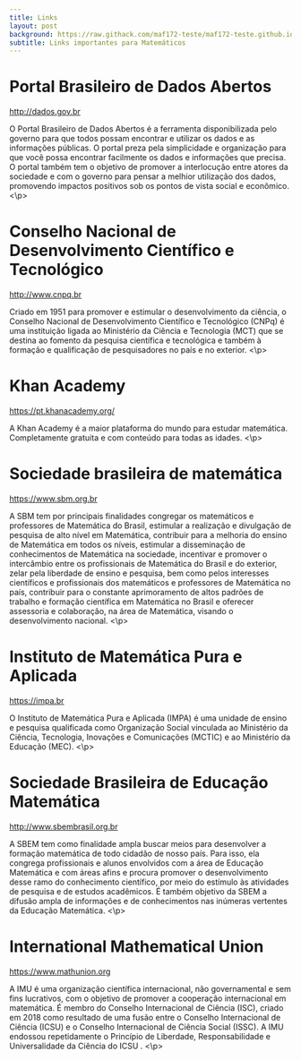 ```yaml
---
title: Links
layout: post
background: https://raw.githack.com/maf172-teste/maf172-teste.github.io/master/img/links.jpg
subtitle: Links importantes para Matemáticos
---
```


# Portal Brasileiro de Dados Abertos


<p>
<a href="http://dados.gov.br" class="uri">http://dados.gov.br</a>
<p>

O Portal Brasileiro de Dados Abertos é a ferramenta disponibilizada pelo
governo para que todos possam encontrar e utilizar os dados e as
informações públicas. O portal preza pela simplicidade e organização
para que você possa encontrar facilmente os dados e informações que
precisa. O portal também tem o objetivo de promover a interlocução entre
atores da sociedade e com o governo para pensar a melhior utilização dos
dados, promovendo impactos positivos sob os pontos de vista social e
econômico.
<\p>


# Conselho Nacional de Desenvolvimento Científico e Tecnológico


<p>
<a href="http://www.cnpq.br" class="uri">http://www.cnpq.br</a>
<p>

Criado em 1951 para promover e estimular o desenvolvimento da ciência, o
Conselho Nacional de Desenvolvimento Científico e Tecnológico (CNPq) é
uma instituição ligada ao Ministério da Ciência e Tecnologia (MCT) que
se destina ao fomento da pesquisa científica e tecnológica e também à
formação e qualificação de pesquisadores no país e no exterior.
<\p>

# Khan Academy


<p>
<a href="https://pt.khanacademy.org/" class="uri">https://pt.khanacademy.org/</a>
<p>

A Khan Academy é a maior plataforma do mundo para estudar matemática.
Completamente gratuita e com conteúdo para todas as idades.
<\p>

# Sociedade brasileira de matemática

<p>
<a href="https://www.sbm.org.br" class="uri">https://www.sbm.org.br</a>
<p>

A SBM tem por principais finalidades congregar os matemáticos e
professores de Matemática do Brasil, estimular a realização e divulgação
de pesquisa de alto nível em Matemática, contribuir para a melhoria do
ensino de Matemática em todos os níveis, estimular a disseminação de
conhecimentos de Matemática na sociedade, incentivar e promover o
intercâmbio entre os profissionais de Matemática do Brasil e do
exterior, zelar pela liberdade de ensino e pesquisa, bem como pelos
interesses científicos e profissionais dos matemáticos e professores de
Matemática no país, contribuir para o constante aprimoramento de altos
padrões de trabalho e formação científica em Matemática no Brasil e
oferecer assessoria e colaboração, na área de Matemática, visando o
desenvolvimento nacional.
<\p>

# Instituto de Matemática Pura e Aplicada


<p>
<a href="https://impa.br" class="uri">https://impa.br</a>
<p>

O Instituto de Matemática Pura e Aplicada (IMPA) é uma unidade de ensino
e pesquisa qualificada como Organização Social vinculada ao Ministério
da Ciência, Tecnologia, Inovações e Comunicações (MCTIC) e ao Ministério
da Educação (MEC).
<\p>

# Sociedade Brasileira de Educação Matemática


<p>
<a href="http://www.sbembrasil.org.br" class="uri">http://www.sbembrasil.org.br</a>
<p>

A SBEM tem como finalidade ampla buscar meios para desenvolver a
formação matemática de todo cidadão de nosso país. Para isso, ela
congrega profissionais e alunos envolvidos com a área de Educação
Matemática e com áreas afins e procura promover o desenvolvimento desse
ramo do conhecimento científico, por meio do estímulo às atividades de
pesquisa e de estudos acadêmicos. É também objetivo da SBEM a difusão
ampla de informações e de conhecimentos nas inúmeras vertentes da
Educação Matemática.
<\p>

# International Mathematical Union

<p>
<a href="https://www.mathunion.org" class="uri">https://www.mathunion.org</a>
<p>

A IMU é uma organização científica internacional, não governamental e
sem fins lucrativos, com o objetivo de promover a cooperação
internacional em matemática. É membro do Conselho Internacional de
Ciência (ISC), criado em 2018 como resultado de uma fusão entre o
Conselho Internacional de Ciência (ICSU) e o Conselho Internacional de
Ciência Social (ISSC). A IMU endossou repetidamente o Princípio de
Liberdade, Responsabilidade e Universalidade da Ciência do ICSU .
<\p>